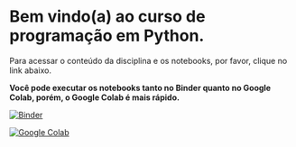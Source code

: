 # Bem vindo(a) ao curso de programação em Python.

Para acessar o conteúdo da disciplina e os notebooks, por favor, clique no link abaixo.

**Você pode executar os notebooks tanto no Binder quanto no Google Colab, porém, o Google Colab é mais rápido.**

[![Binder](https://mybinder.org/badge_logo.svg)](https://mybinder.org/v2/gh/zz4fap/python-programming/master?filepath=notebooks%2FTema00_Conteudo.ipynb)

[![Google Colab](https://badgen.net/badge/Launch/on%20Google%20Colab/blue?icon=terminal)](https://colab.research.google.com/github/zz4fap/python-programming/blob/master/notebooks/Tema00_Conteudo.ipynb)
